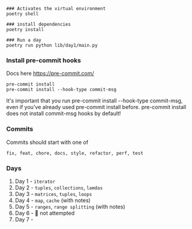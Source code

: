 ```
### Activates the virtual environment
poetry shell
```

```
### install dependencies
poetry install
```

```
### Run a day
poetry run python lib/day1/main.py
```

### Install pre-commit hooks
Docs here https://pre-commit.com/

```
pre-commit install
pre-commit install --hook-type commit-msg
```

It's important that you run pre-commit install --hook-type commit-msg, even if you've already used pre-commit install before. pre-commit install does not install commit-msg hooks by default!

### Commits
Commits should start with one of
```
fix, feat, chore, docs, style, refactor, perf, test
```

### Days

1. Day 1 - `iterator`
1. Day 2 - `tuples`, `collections`, `lamdas`
1. Day 3 - `matrices`, `tuples`, `loops`
1. Day 4 - `map`, `cache` (with notes)
1. Day 5 - `ranges`, `range splitting` (with notes)
1. Day 6 - 🚧 not attempted
1. Day 7 -
